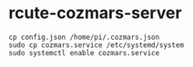# rcute-cozmars-server

```
cp config.json /home/pi/.cozmars.json
sudo cp cozmars.service /etc/systemd/system
sudo systemctl enable cozmars.service
```
